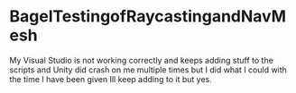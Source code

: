 # BagelTestingofRaycastingandNavMesh
My Visual Studio is not working correctly and keeps adding stuff to the scripts and Unity did crash on me multiple times but I did what I could with the time I have been given Ill keep adding to it but yes. 
